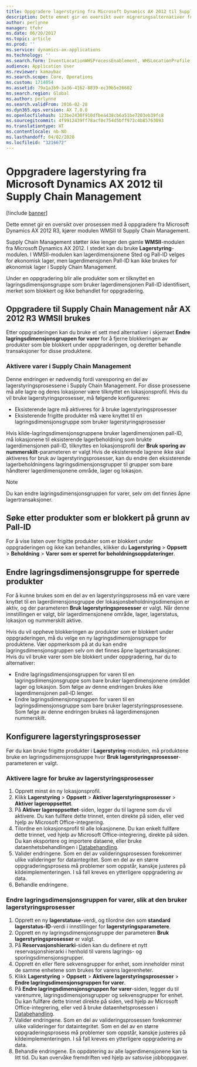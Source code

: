 ```yaml
---
title: Oppgradere lagerstyring fra Microsoft Dynamics AX 2012 til Supply Chain Management
description: Dette emnet gir en oversikt over migreringsalternativer for produkt og lagerstyring.
author: perlynne
manager: tfehr
ms.date: 06/20/2017
ms.topic: article
ms.prod: ''
ms.service: dynamics-ax-applications
ms.technology: ''
ms.search.form: InventLocationWHSProcessEnablement, WHSLocationProfile, InventTableStorageDimensionGroupChange, InventUpdateBlockedItem, WHSParameters, WHSReservationHierarchy, WHSUOMSeqGroupTable
audience: Application User
ms.reviewer: kamaybac
ms.search.scope: Core, Operations
ms.custom: 1714054
ms.assetid: 79a1a3b9-3a36-4162-8839-ec39b5e26602
ms.search.region: Global
ms.author: perlynne
ms.search.validFrom: 2016-02-28
ms.dyn365.ops.version: AX 7.0.0
ms.openlocfilehash: 123be2430f910dfbea438cb6a51be7203eb39fc8
ms.sourcegitcommit: 4f9912439ff78acf0c754d5bff972c4b85763093
ms.translationtype: HT
ms.contentlocale: nb-NO
ms.lasthandoff: 04/02/2020
ms.locfileid: "3216672"
---
```

# <a name="upgrade-warehouse-management-from-microsoft-dynamics-ax-2012-to-supply-chain-management"></a>Oppgradere lagerstyring fra Microsoft Dynamics AX 2012 til Supply Chain Management 


[!include [banner](../includes/banner.md)]

Dette emnet gir en oversikt over prosessen med å oppgradere fra Microsoft Dynamics AX 2012 R3, kjører modulen WMSII til Supply Chain Management.

Supply Chain Management støtter ikke lenger den gamle **WMSII**-modulen fra Microsoft Dynamics AX 2012. I stedet kan du bruke **Lagerstyring**-modulen. I WMSII-modulen kan lagerdimensjonene Sted og Pall-ID velges for økonomisk lager, men lagerdimensjonen Pall-ID kan ikke brukes for økonomisk lager i Supply Chain Management.

Under en oppgradering blir alle produkter som er tilknyttet en lagringsdimensjonsgruppe som bruker lagerdimensjonen Pall-ID identifisert, merket som blokkert og ikke behandlet for oppgradering.

## <a name="upgrading-to-supply-chain-management-when-ax-2012-r3-wmsii-is-used"></a>Oppgradere til Supply Chain Management når AX 2012 R3 WMSII brukes
Etter oppgraderingen kan du bruke et sett med alternativer i skjemaet **Endre lagringsdimensjonsgruppen for varer** for å fjerne blokkeringen av produkter som ble blokkert under oppgraderingen, og deretter behandle transaksjoner for disse produktene.

### <a name="enabling-items-in-supply-chain-management"></a>Aktivere varer i Supply Chain Management 
Denne endringen er nødvendig fordi varesporing en del av lagerstyringsprosessene i Supply Chain Management. For disse prosessene må alle lagre og deres lokasjoner være tilknyttet en lokasjonsprofil. Hvis du vil bruke lagerstyringsprosesser, må følgende konfigureres:
-   Eksisterende lagre må aktiveres for å bruke lagerstyringsprosesser 
-   Eksisterende frigitte produkter må være knyttet til en lagringsdimensjonsgruppe som bruker lagerstyringsprosesser 

Hvis kilde-lagringsdimensjonsgruppene bruker lagerdimensjonen pall-ID, må lokasjonene til eksisterende lagerbeholdning som brukte lagerdimensjonen pall-ID, tilknyttes en lokasjonsprofil der **Bruk sporing av nummerskilt**-parameteren er valgt Hvis de eksisterende lagrene ikke skal aktiveres for bruk av lagerstyringsprosesser, kan du endre den eksisterende lagerbeholdningens lagringsdimensjonsgrupper til grupper som bare håndterer lagerdimensjonene område, lager og lokasjon. 

> [!NOTE] 
>  Du kan endre lagringsdimensjonsgruppen for varer, selv om det finnes åpne lagertransaksjoner.

## <a name="find-products-that-were-blocked-because-of-pallet-id"></a>Søke etter produkter som er blokkert på grunn av Pall-ID
For å vise listen over frigitte produkter som er blokkert under oppgraderingen og ikke kan behandles, klikker du **Lagerstyring** &gt; **Oppsett** &gt; **Beholdning** &gt; **Varer som er sperret for beholdningsoppdateringer**.

## <a name="change-storage-dimension-group-for-blocked-products"></a>Endre lagringsdimensjonsgruppe for sperrede produkter 
 
For å kunne brukes som en del av en lagerstyringsprosess må en vare være knyttet til en lagerdimensjonsgruppe der lokasjonsbeholdningsdimensjon er aktiv, og der parameteren **Bruk lagerstyringsprosesser** er valgt. Når denne innstillingen er valgt, blir lagerdimensjonene område, lager, lagerstatus, lokasjon og nummerskilt aktive.

Hvis du vil oppheve blokkeringen av produkter som er blokkert under oppgraderingen, må du velge en ny lagringsdimensjonsgruppe for produktene. Vær oppmerksom på at du kan endre lagringsdimensjonsgruppen selv om det finnes åpne lagertransaksjoner. Hvis du vil bruke varer som ble blokkert under oppgradering, har du to alternativer:

-   Endre lagringsdimensjonsgruppen for varen til en lagringsdimensjonsgruppe som bare bruker lagerdimensjonene området lager og lokasjon. Som følge av denne endringen brukes ikke lagerdimensjonen pall-ID lenger.
-   Endre lagringsdimensjonsgruppen for varen til en lagringsdimensjonsgruppe som bare bruker lagerstyringsprosessene. Som følge av denne endringen brukes nå lagerdimensjonen nummerskilt.

## <a name="configure-warehouse-management-processes"></a>Konfigurere lagerstyringsprosesser
Før du kan bruke frigitte produkter i **Lagerstyring**-modulen, må produktene bruke en lagringsdimensjonsgruppe hvor **Bruk lagerstyringsprosesser**-parameteren er valgt.

### <a name="enable-warehouses-to-use-warehouse-management-processes"></a>Aktivere lagre for bruke av lagerstyringsprosesser

1.  Opprett minst én ny lokasjonsprofil.
2.  Klikk **Lagerstyring** &gt; **Oppsett** &gt; **Aktiver lagerstyringsprosesser** &gt; **Aktiver lageroppsettet**.
3.  På **Aktiver lageroppsettet**-siden, legger du til lagrene som du vil aktivere. Du kan fullføre dette trinnet, enten direkte på siden, eller ved hjelp av Microsoft Office-integrering.
4.  Tilordne en lokasjonsprofil til alle lokasjonene. Du kan enkelt fullføre dette trinnet, ved hjelp av Microsoft Office-integrering, direkte på siden. Du kan eksportere og importere dataene, eller bruke dataenhetsbehandlingen i [Databehandling](../../dev-itpro/data-entities/data-entities.md).
5.  Valider endringene. Som en del av valideringsprosessen forekommer ulike valideringer for dataintegritet. Som en del av en større oppgraderingsprosess må problemer som oppstår, kanskje justeres på kildeimplementeringen. I så fall kreves en ytterligere oppgradering av data.
6.  Behandle endringene.

### <a name="change-the-storage-dimension-group-for-items-so-that-it-uses-warehouse-management-processes"></a>Endre lagringsdimensjonsgruppen for varer, slik at den bruker lagerstyringsprosesser

1.  Opprett en ny **lagerstatuse**-verdi, og tilordne den som **standard lagerstatus-ID**-verdi i innstillinger for **lagerstyringsparametere**.
2.  Opprett en ny lagringsdimensjonsgruppe der parameteren **Bruk lagerstyringsprosesser** er valgt.
3.  På  **Reservasjonshierarki**-siden kan du definere et nytt reservasjonshierarki i henhold til varens lagrings- og sporingsdimensjonsgrupper.
4.  Opprett én eller flere sekvensgrupper for enhet, som inneholder minst de samme enhetene som brukes for varens lagerenheter.
5.  Klikk **Lagerstyring** &gt; **Oppsett** &gt; **Aktivere lagerstyringsprosesser** &gt; **Endre lagringsdimensjonsgruppen for varer**.
6.  På **Endre lagringsdimensjonsgruppen for varer**-siden, legger du til varenumre, lagringsdimensjonsgrupper og sekvensgrupper for enhet. Du kan fullføre dette trinnet direkte på siden, ved hjelp av Microsoft Office-integrering, eller ved å bruke dataenhetsprosessen i [Databehandling](../../dev-itpro/data-entities/data-entities.md).
7.  Valider endringene. Som en del av valideringsprosessen forekommer ulike valideringer for dataintegritet. Som en del av en større oppgraderingsprosess må problemer som oppstår, kanskje justeres på kildeimplementeringen. I så fall kreves en ytterligere oppgradering av data.
8.  Behandle endringene. En oppdatering av alle lagerdimensjonene kan ta litt tid. Du kan overvåke fremdriften ved hjelp av satsvise jobboppgaver.
